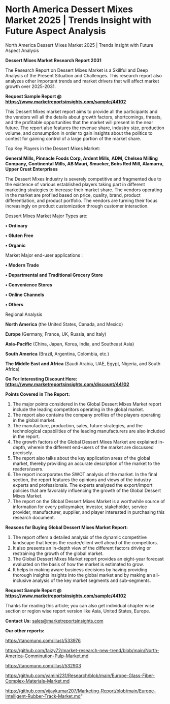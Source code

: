 # North America Dessert Mixes Market 2025 | Trends Insight with Future Aspect Analysis
North America Dessert Mixes Market 2025 | Trends Insight with Future Aspect Analysis

<strong>Dessert Mixes Market Research Report 2031</strong>

The Research Report on Dessert Mixes Market is a Skillful and Deep Analysis of the Present Situation and Challenges. This research report also analyzes other important trends and market drivers that will affect market growth over 2025-2031.

<strong>Request Sample Report @ <a href=https://www.marketreportsinsights.com/sample/44102>https://www.marketreportsinsights.com/sample/44102</a></strong>

This Dessert Mixes market report aims to provide all the participants and the vendors will all the details about growth factors, shortcomings, threats, and the profitable opportunities that the market will present in the near future. The report also features the revenue share, industry size, production volume, and consumption in order to gain insights about the politics to contest for gaining control of a large portion of the market share.

Top Key Players in the Dessert Mixes Market:

<strong>General Mills, Pinnacle Foods Corp, Ardent Mills, ADM, Chelsea Milling Company, Continental Mills, AB Mauri, Smucker, Bobs Red Mill, Alamarra, Upper Crust Enterprises</strong>

The Dessert Mixes Industry is severely competitive and fragmented due to the existence of various established players taking part in different marketing strategies to increase their market share. The vendors operating in the market are profiled based on price, quality, brand, product differentiation, and product portfolio. The vendors are turning their focus increasingly on product customization through customer interaction.

Dessert Mixes Market Major Types are:

<strong>•  Ordinary

•  Gluten Free

•  Organic</strong>

Market Major end-user applications :

<strong>•  Modern Trade

•  Departmental and Traditional Grocery Store

•  Convenience Stores

•  Online Channels

•  Others</strong>

Regional Analysis

</u><strong><b>North America</b></strong> (the United States, Canada, and Mexico)

<strong><b>Europe </b></strong>(Germany, France, UK, Russia, and Italy)

<strong><b>Asia-Pacific</b></strong> (China, Japan, Korea, India, and Southeast Asia)

<strong><b>South America</b></strong> (Brazil, Argentina, Colombia, etc.)

<strong><b>The Middle East and Africa</b></strong> (Saudi Arabia, UAE, Egypt, Nigeria, and South Africa)

<strong>Go For Interesting Discount Here: <a href=https://www.marketreportsinsights.com/discount/44102>https://www.marketreportsinsights.com/discount/44102</a></strong>

<strong>Points Covered in The Report:</strong>
<ol>
  <li>The major points considered in the Global Dessert Mixes Market report include the leading competitors operating in the global market.</li>
  <li>The report also contains the company profiles of the players operating in the global market.</li>
  <li>The manufacture, production, sales, future strategies, and the technological capabilities of the leading manufacturers are also included in the report.</li>
  <li>The growth factors of the Global Dessert Mixes Market are explained in-depth, wherein the different end-users of the market are discussed precisely.</li>
  <li>The report also talks about the key application areas of the global market, thereby providing an accurate description of the market to the readers/users.</li>
  <li>The report incorporates the SWOT analysis of the market. In the final section, the report features the opinions and views of the industry experts and professionals. The experts analyzed the export/import policies that are favorably influencing the growth of the Global Dessert Mixes Market.</li>
  <li>The report on the Global Dessert Mixes Market is a worthwhile source of information for every policymaker, investor, stakeholder, service provider, manufacturer, supplier, and player interested in purchasing this research document.</li>
</ol>
<strong>Reasons for Buying Global Dessert Mixes Market Report:</strong>

<ol>
  <li>The report offers a detailed analysis of the dynamic competitive landscape that keeps the reader/client well ahead of the competitors.</li>
  <li>It also presents an in-depth view of the different factors driving or restraining the growth of the global market.</li>
  <li>The Global Dessert Mixes Market report provides an eight-year forecast evaluated on the basis of how the market is estimated to grow.</li>
  <li>It helps in making aware business decisions by having providing thorough insights insights into the global market and by making an all-inclusive analysis of the key market segments and sub-segments.</li>
</ol>
<strong>Request Sample Report @ <a href=https://www.marketreportsinsights.com/sample/44102>https://www.marketreportsinsights.com/sample/44102</a></strong>


Thanks for reading this article; you can also get individual chapter wise section or region wise report version like Asia, United States, Europe.

<strong>Contact Us:</strong>
sales@marketreportsinsights.com

<strong>Our other reports:</strong>

<a href=https://tanomuno.com/illust/533976>https://tanomuno.com/illust/533976</a>

<a href=https://github.com/faizy72/market-research-new-trend/blob/main/North-America-Comminution-Pulp-Market.md>https://github.com/faizy72/market-research-new-trend/blob/main/North-America-Comminution-Pulp-Market.md</a>

<a href=https://tanomuno.com/illust/532903>https://tanomuno.com/illust/532903</a>

<a href=https://github.com/yamini231/Research/blob/main/Europe-Glass-Fiber-Complex-Materials-Market.md>https://github.com/yamini231/Research/blob/main/Europe-Glass-Fiber-Complex-Materials-Market.md</a>

<a href=https://github.com/vijaykumar207/Marketing-Report/blob/main/Europe-Intelligent-Rubber-Track-Market.md>https://github.com/vijaykumar207/Marketing-Report/blob/main/Europe-Intelligent-Rubber-Track-Market.md</a>"
